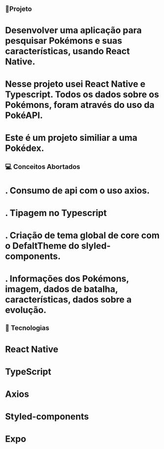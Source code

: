 ## 📱Projeto

# Desenvolver uma aplicação para pesquisar Pokémons e suas características, usando React Native.

# Nesse projeto usei React Native e Typescript. Todos os dados sobre os Pokémons, foram através do uso da PokéAPI.

# Este é um projeto similiar a uma Pokédex.

## 💻 Conceitos Abortados

# . Consumo de api com o uso axios.

# . Tipagem no Typescript

# . Criação de tema global de core com o DefaltTheme do slyled-components.

# . Informações dos Pokémons, imagem, dados de batalha, características, dados sobre a evolução.

## 🚀 Tecnologias

# React Native

# TypeScript

# Axios

# Styled-components

# Expo
